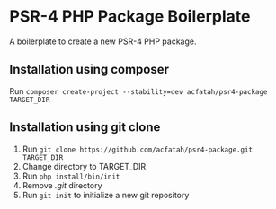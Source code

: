 # PSR-4 PHP Package Boilerplate

A boilerplate to create a new PSR-4 PHP package.

## Installation using composer

Run `composer create-project --stability=dev acfatah/psr4-package TARGET_DIR`

## Installation using git clone

1. Run `git clone https://github.com/acfatah/psr4-package.git TARGET_DIR`
2. Change directory to TARGET_DIR
3. Run `php install/bin/init`
4. Remove *.git* directory
5. Run `git init` to initialize a new git repository
